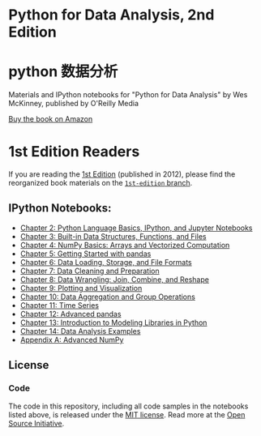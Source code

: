 # Python for Data Analysis, 2nd Edition
# python 数据分析

Materials and IPython notebooks for "Python for Data Analysis" by Wes McKinney,
published by O'Reilly Media

[Buy the book on Amazon][1]

# 1st Edition Readers

If you are reading the [1st Edition][1] (published in 2012), please find the
reorganized book materials on the [`1st-edition` branch][2].

## IPython Notebooks:

* [Chapter 2: Python Language Basics, IPython, and Jupyter Notebooks](http://nbviewer.ipython.org/github/pydata/pydata-book/blob/2nd-edition/ch02.ipynb)
* [Chapter 3: Built-in Data Structures, Functions, and Files](http://nbviewer.ipython.org/github/pydata/pydata-book/blob/2nd-edition/ch03.ipynb)
* [Chapter 4: NumPy Basics: Arrays and Vectorized Computation](http://nbviewer.ipython.org/github/pydata/pydata-book/blob/2nd-edition/ch04.ipynb)
* [Chapter 5: Getting Started with pandas](http://nbviewer.ipython.org/github/pydata/pydata-book/blob/2nd-edition/ch05.ipynb)
* [Chapter 6: Data Loading, Storage, and File Formats](http://nbviewer.ipython.org/github/pydata/pydata-book/blob/2nd-edition/ch06.ipynb)
* [Chapter 7: Data Cleaning and Preparation](http://nbviewer.ipython.org/github/pydata/pydata-book/blob/2nd-edition/ch07.ipynb)
* [Chapter 8: Data Wrangling: Join, Combine, and Reshape](http://nbviewer.ipython.org/github/pydata/pydata-book/blob/2nd-edition/ch08.ipynb)
* [Chapter 9: Plotting and Visualization](http://nbviewer.ipython.org/github/pydata/pydata-book/blob/2nd-edition/ch09.ipynb)
* [Chapter 10: Data Aggregation and Group Operations](http://nbviewer.ipython.org/github/pydata/pydata-book/blob/2nd-edition/ch10.ipynb)
* [Chapter 11: Time Series](http://nbviewer.ipython.org/github/pydata/pydata-book/blob/2nd-edition/ch11.ipynb)
* [Chapter 12: Advanced pandas](http://nbviewer.ipython.org/github/pydata/pydata-book/blob/2nd-edition/ch12.ipynb)
* [Chapter 13: Introduction to Modeling Libraries in Python](http://nbviewer.ipython.org/github/pydata/pydata-book/blob/2nd-edition/ch13.ipynb)
* [Chapter 14: Data Analysis Examples](http://nbviewer.ipython.org/github/pydata/pydata-book/blob/2nd-edition/ch14.ipynb)
* [Appendix A: Advanced NumPy](http://nbviewer.ipython.org/github/pydata/pydata-book/blob/2nd-edition/appa.ipynb)

## License

### Code

The code in this repository, including all code samples in the notebooks listed
above, is released under the [MIT license](LICENSE-CODE). Read more at the
[Open Source Initiative](https://opensource.org/licenses/MIT).

[1]: http://amzn.to/2vvBijB
[2]: https://github.com/wesm/pydata-book/tree/1st-edition

